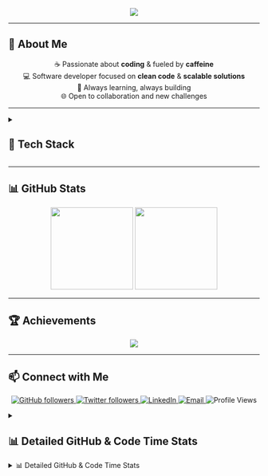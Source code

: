 <p align="center">
  <img src="https://capsule-render.vercel.app/api?type=waving&color=0:4C2A1E,100:2C1A12&height=120&section=header&text=☕%20ZCoffeeCore%20💻&fontColor=ffffff&fontSize=50&animation=fadeIn" />
</p>

---

## 👋 About Me  
<p align="center">
☕ Passionate about <b>coding</b> & fueled by <b>caffeine</b> <br/>
💻 Software developer focused on <b>clean code</b> & <b>scalable solutions</b> <br/>
🚀 Always learning, always building <br/>
🌐 Open to collaboration and new challenges
</p>

---

<details>
<summary><h2>🔧 Tech Stack</h2></summary>
<p align="center">
  <!--LANGUAGES_START-->
<p align="center"><img src="https://skillicons.dev/icons?i=javascript,html&theme=dark" /></p>
<!--LANGUAGES_END-->
</p>
<p align="center">
  <!--FRAMEWORKS_START-->
<p align="center">No frameworks detected</p>
<!--FRAMEWORKS_END-->
</p>
<p align="center">
  <!--TOOLS_START-->
<p align="center"><img src="https://skillicons.dev/icons?i=githubactions&theme=dark" /></p>
<!--TOOLS_END-->
</p>
</details>

---

## 📊 GitHub Stats
<p align="center">
  <img src="https://github-readme-stats.vercel.app/api?username=ZCoffeeCore&show_icons=true&theme=tokyonight&count_private=true" height="165" />
  <img src="https://github-readme-stats.vercel.app/api/top-langs/?username=ZCoffeeCore&layout=compact&theme=tokyonight&count_private=true" height="165" />
</p>

---

## 🏆 Achievements
<p align="center">
  <img src="https://github-profile-trophy.vercel.app/?username=ZCoffeeCore&theme=tokyonight&column=5&margin-w=10" />
</p>
<!--
## 📂 Projects
| Project | Description | Tech Stack | Link |
|---------|-------------|-----------|------|
| ZCoffeeCore Plugin | Custom Minecraft plugin with advanced features | Java, PaperAPI | [GitHub](https://github.com/ZCoffeeCore) |
| Web Dashboard | Responsive web dashboard for inventory management | React, JS, HTML, CSS | [GitHub](https://github.com/ZCoffeeCore/WebDashboard) |
| Other Projects | Personal experiments & scripts | Python, JS | [GitHub](https://github.com/ZCoffeeCore) |
-->

---

## 📫 Connect with Me
<p align="center">
  <!-- GitHub -->
  <a href="https://github.com/ZCoffeeCore">
    <img src="https://img.shields.io/github/followers/ZCoffeeCore?style=for-the-badge&logo=github&logoColor=white" alt="GitHub followers"/>
  </a>

  <!-- Twitter -->
  <a href="https://twitter.com/tu_usuario">
    <img src="https://img.shields.io/twitter/follow/tu_usuario?style=for-the-badge&logo=twitter&logoColor=white" alt="Twitter followers"/>
  </a>

  <!-- LinkedIn -->
  <a href="https://www.linkedin.com/in/tu-perfil/">
    <img src="https://img.shields.io/badge/LinkedIn-%230077B5.svg?style=for-the-badge&logo=linkedin&logoColor=white" alt="LinkedIn"/>
  </a>

  <!-- Email -->
  <a href="mailto:tuemail@gmail.com">
    <img src="https://img.shields.io/badge/Email-%23D14836.svg?style=for-the-badge&logo=gmail&logoColor=white" alt="Email"/>
  </a>

  <!-- Visitas al README -->
  <img src="https://visitor-badge.laobi.icu/badge?page_id=ZCoffeeCore.ZCoffeeCore" alt="Profile Views"/>
</p>


<details>
<summary><h2>📊 Detailed GitHub & Code Time Stats</h2></summary>

**🐱 My GitHub Data**
- ⏱ Total coding time: N/A
- 📄 Lines of Code: N/A
- 📦 GitHub Storage Used: 34 kB
- 🏆 Contributions in 2025: 27
- 📜 Public Repositories: 2
- 🔑 Private Repositories: 0

**🌞 Time of Day Activity (most active: Night 🦉)**
| Time      | Commits | Percentage |
|-----------|--------|------------|
| Morning ☀️  | 0 | 0.00% |
| Daytime 🌆  | 0 | 0.00% |
| Evening 🌃  | 2 | 7.41% |
| Night 🦉   | 25 | 92.59% |

_Last Updated on Sat, 27 Sep 2025 02:54:14 GMT_
</details>










<details>
<summary>📊 Detailed GitHub & Code Time Stats</summary>

**🐱 My GitHub Data**
- ⏱ Total coding time: N/A
- 📄 Lines of Code: N/A
- 📦 GitHub Storage Used: 75 kB
- 🏆 Contributions in 2025: 37
- 📜 Public Repositories: 2
- 🔑 Private Repositories: 0

**🌞 Time of Day Activity (most active: Night 🦉)**
| Time      | Commits | Percentage |
|-----------|--------|------------|
| Morning ☀️  | 0 | 0.00% |
| Daytime 🌆  | 0 | 0.00% |
| Evening 🌃  | 10 | 27.03% |
| Night 🦉   | 27 | 72.97% |

_Last Updated on Sat, 27 Sep 2025 20:52:04 GMT_
</details>







